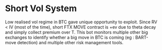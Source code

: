 # Short Vol System
Low realised vol regime in BTC gave unique opportunity to exploit. Since RV < IV (most of the time), short FTX MOVE contract is +ev due to theta decay and simply collect premium over T. This bot monitors multiple other big exchanges to identify whether a big move in BTC is coming (eg : BART-move detection) and multiple other risk management tools. 
